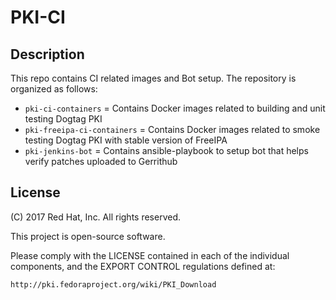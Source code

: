 # PKI-CI 

## Description

This repo contains CI related images and Bot setup. The repository is organized as follows:

- `pki-ci-containers` = Contains Docker images related to building and unit testing Dogtag PKI
- `pki-freeipa-ci-containers` = Contains Docker images related to smoke testing Dogtag PKI with stable version of FreeIPA
- `pki-jenkins-bot` = Contains ansible-playbook to setup bot that helps verify patches uploaded to Gerrithub


## License
(C) 2017 Red Hat, Inc. All rights reserved.

This project is open-source software.

Please comply with the LICENSE contained in each of the individual components, and the EXPORT CONTROL regulations defined at:

    http://pki.fedoraproject.org/wiki/PKI_Download